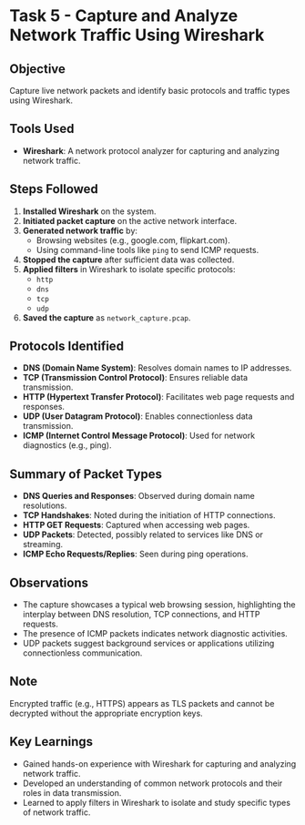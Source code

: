 # Task 5 - Capture and Analyze Network Traffic Using Wireshark

## Objective
Capture live network packets and identify basic protocols and traffic types using Wireshark.

## Tools Used
- **Wireshark**: A network protocol analyzer for capturing and analyzing network traffic.

## Steps Followed
1. **Installed Wireshark** on the system.
2. **Initiated packet capture** on the active network interface.
3. **Generated network traffic** by:
   - Browsing websites (e.g., google.com, flipkart.com).
   - Using command-line tools like `ping` to send ICMP requests.
4. **Stopped the capture** after sufficient data was collected.
5. **Applied filters** in Wireshark to isolate specific protocols:
   - `http`
   - `dns`
   - `tcp`
   - `udp`
6. **Saved the capture** as `network_capture.pcap`.

## Protocols Identified
- **DNS (Domain Name System)**: Resolves domain names to IP addresses.
- **TCP (Transmission Control Protocol)**: Ensures reliable data transmission.
- **HTTP (Hypertext Transfer Protocol)**: Facilitates web page requests and responses.
- **UDP (User Datagram Protocol)**: Enables connectionless data transmission.
- **ICMP (Internet Control Message Protocol)**: Used for network diagnostics (e.g., ping).

## Summary of Packet Types
- **DNS Queries and Responses**: Observed during domain name resolutions.
- **TCP Handshakes**: Noted during the initiation of HTTP connections.
- **HTTP GET Requests**: Captured when accessing web pages.
- **UDP Packets**: Detected, possibly related to services like DNS or streaming.
- **ICMP Echo Requests/Replies**: Seen during ping operations.

## Observations
- The capture showcases a typical web browsing session, highlighting the interplay between DNS resolution, TCP connections, and HTTP requests.
- The presence of ICMP packets indicates network diagnostic activities.
- UDP packets suggest background services or applications utilizing connectionless communication.

## Note
Encrypted traffic (e.g., HTTPS) appears as TLS packets and cannot be decrypted without the appropriate encryption keys.

## Key Learnings
- Gained hands-on experience with Wireshark for capturing and analyzing network traffic.
- Developed an understanding of common network protocols and their roles in data transmission.
- Learned to apply filters in Wireshark to isolate and study specific types of network traffic.

